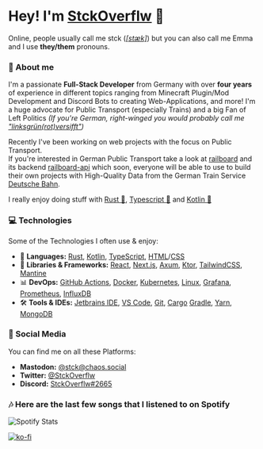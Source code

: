  # Hey! I'm [StckOverflw](https://stckoverflw.net) 💖
Online, people usually call me stck ([*[stæk]*](https://www.oxfordlearnersdictionaries.com/media/english/us_pron_ogg/s/sta/stack/stack__us_1.ogg)) but you can also call me Emma and I use **they/them** pronouns.

### 👤 About me
I'm a passionate **Full-Stack Developer** from Germany with over **four years** of experience in different topics ranging from Minecraft Plugin/Mod Development and Discord Bots to creating Web-Applications, and more! I'm a huge advocate for Public Transport (especially Trains) 
and a big Fan of Left Politics *(If you're German, right-winged you would probably call me ["linksgrün(rot)versifft"](https://www.spiegel.de/kultur/gesellschaft/rechte-sprache-warum-linksgruen-versifft-a-1252819.html))*

Recently I've been working on web projects with the focus on Public Transport. \
If you're interested in German Public Transport take a look at [railboard](https://github.com/StckOverflw/railboard) and its backend [railboard-api](https://github.com/StckOverflw/railboard-api) which soon, everyone will be able to use to build their own projects with High-Quality Data from the German Train Service [Deutsche Bahn](https://deutschebahn.com). 

I really enjoy doing stuff with [Rust 🦀](https://www.rust-lang.org/), [Typescript 💙](https://www.typescriptlang.org/) and [Kotlin 💜](https://kotlinlang.org/)

### 💻 Technologies
Some of the Technologies I often use & enjoy:

- 🦀 **Languages:** [Rust](https://rustlang.org/),  [Kotlin](https://kotlinlang.org), [TypeScript](https://www.typescriptlang.org/), [HTML](https://en.wikipedia.org/wiki/Hypertext_Markup_Language)/[CSS](https://en.wikipedia.org/wiki/Cascading_Style_Sheets)
- 📱 **Libraries & Frameworks:** [React](https://reactjs.org/), [Next.js](https://nextjs.org/), [Axum](https://github.com/tokio-rs/axum), [Ktor](https://ktor.io/), [TailwindCSS](https://tailwindcss.com/),  [Mantine](https://mantine.dev/)
- 📊 **DevOps:** [GitHub Actions](https://github.com/features/actions), [Docker](https://www.docker.com/), [Kubernetes](https://kubernetes.io/), [Linux](https://en.wikipedia.org/wiki/Linux), [Grafana](https://grafana.com/), [Prometheus](https://prometheus.io/), [InfluxDB](https://www.influxdata.com/)
- 🛠 **Tools & IDEs:** [Jetbrains IDE](https://www.jetbrains.com/), [VS Code](https://code.visualstudio.com/), [Git](https://git-scm.com/), [Cargo](https://github.com/rust-lang/cargo) [Gradle](https://gradle.org/), [Yarn](https://yarnpkg.com/), [MongoDB](https://www.mongodb.com/)

### 👀 Social Media
You can find me on all these Platforms:

- **Mastodon:** [@stck@chaos.social](https://chaos.social/@stck)
- **Twitter:** [@StckOverflw](https://twitter.com/StckOverflw)
- **Discord:** [StckOverflw#2665](https://discord.com/users/816989010836717599)

### 🎶 Here are the last few songs that I listened to on Spotify 

![Spotify Stats](https://github.com/StckOverflw/StckOverflw/blob/main/github-metrics.svg)

[![ko-fi](https://ko-fi.com/img/githubbutton_sm.svg)](https://ko-fi.com/E1E8D8V7H)
